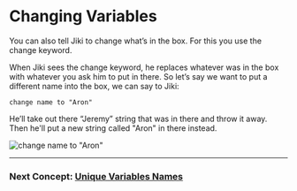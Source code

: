 # Changing Variables

You can also tell Jiki to change what’s in the box. For this you use the change keyword.

When Jiki sees the change keyword, he replaces whatever was in the box with whatever you ask him to put in there. So let’s say we want to put a different name into the box, we can say to Jiki:

```jikiscript
change name to "Aron"
```

He’ll take out there “Jeremy” string that was in there and throw it away. Then he'll put a new string called "Aron" in there instead.

<img src="https://assets.exercism.org/bootcamp/diagrams/change-variable.png" class="diagram" alt='change name to "Aron"'/>

---

### Next Concept: [Unique Variables Names](./variables-unique-names.md)
